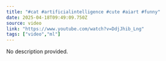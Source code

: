 ```yaml
---
title: "#cat #artificialintelligence #cute #aiart #funny"
date: 2025-04-18T09:49:09.750Z
source: video
link: "https://www.youtube.com/watch?v=DdjJhib_Lng"
tags: ["video","ml"]
---
```

No description provided.
